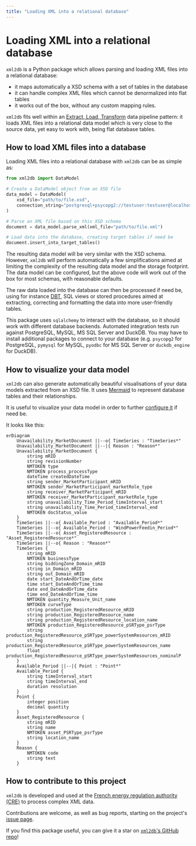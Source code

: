 ```yaml
---
title: "Loading XML into a relational database"
---
```


# Loading XML into a relational database

`xml2db` is a Python package which allows parsing and loading XML files into a relational database:

* it maps automatically a XSD schema with a set of tables in the database
* it can handle complex XML files which cannot be denormalized into flat tables
* it works out of the box, without any custom mapping rules.

`xml2db` fits well within an [Extract, Load, Transform](https://docs.getdbt.com/terms/elt) data pipeline pattern: it 
loads XML files into a relational data model which is very close to the source data, yet easy to work with, being flat 
database tables.

## How to load XML files into a database

Loading XML files into a relational database with `xml2db` can be as simple as:

``` py title="Loading XML into a database" linenums="1" 
from xml2db import DataModel

# Create a DataModel object from an XSD file
data_model = DataModel(
    xsd_file="path/to/file.xsd", 
    connection_string="postgresql+psycopg2://testuser:testuser@localhost:5432/testdb",
)

# Parse an XML file based on this XSD schema
document = data_model.parse_xml(xml_file="path/to/file.xml")

# Load data into the database, creating target tables if need be
document.insert_into_target_tables()
```

The resulting data model will be very similar with the XSD schema. However, `xml2db` will perform automatically a few
simplifications aimed at limiting the complexity of the resulting data model and the storage footprint. The data model 
can be configured, but the above code will work out of the box for most schemas, with reasonable defaults.

The raw data loaded into the database can then be processed if need be, using for instance [DBT](https://www.getdbt.com/),
SQL views or stored procedures aimed at extracting, correcting and formatting the data into more user-friendly tables.

This package uses `sqlalchemy` to interact with the database, so it should work with different database backends. 
Automated integration tests run against PostgreSQL, MySQL, MS SQL Server and DuckDB. You may have to install additional 
packages to connect to your database (e.g. `psycopg2` for PostgreSQL, `pymysql` for MySQL, `pyodbc` for MS SQL Server or
`duckdb_engine` for DuckDB).

## How to visualize your data model 

`xml2db` can also generate automatically beautiful visualisations of your data models extracted from an XSD file. It 
uses [Mermaid](https://mermaid.js.org/syntax/entityRelationshipDiagram.html) to represent database tables and their 
relationships.

It is useful to visualize your data model in order to further [configure it](./configuring.md) if need be.

It looks like this:

```mermaid
erDiagram
    Unavailability_MarketDocument ||--o{ TimeSeries : "TimeSeries*"
    Unavailability_MarketDocument ||--|{ Reason : "Reason*"
    Unavailability_MarketDocument {
        string mRID
        string revisionNumber
        NMTOKEN type
        NMTOKEN process_processType
        dateTime createdDateTime
        string sender_MarketParticipant_mRID
        NMTOKEN sender_MarketParticipant_marketRole_type
        string receiver_MarketParticipant_mRID
        NMTOKEN receiver_MarketParticipant_marketRole_type
        string unavailability_Time_Period_timeInterval_start
        string unavailability_Time_Period_timeInterval_end
        NMTOKEN docStatus_value
    }
    TimeSeries ||--o{ Available_Period : "Available_Period*"
    TimeSeries ||--o{ Available_Period : "WindPowerFeedin_Period*"
    TimeSeries ||--o{ Asset_RegisteredResource : "Asset_RegisteredResource*"
    TimeSeries ||--o{ Reason : "Reason*"
    TimeSeries {
        string mRID
        NMTOKEN businessType
        string biddingZone_Domain_mRID
        string in_Domain_mRID
        string out_Domain_mRID
        date start_DateAndOrTime_date
        time start_DateAndOrTime_time
        date end_DateAndOrTime_date
        time end_DateAndOrTime_time
        NMTOKEN quantity_Measure_Unit_name
        NMTOKEN curveType
        string production_RegisteredResource_mRID
        string production_RegisteredResource_name
        string production_RegisteredResource_location_name
        NMTOKEN production_RegisteredResource_pSRType_psrType
        string production_RegisteredResource_pSRType_powerSystemResources_mRID
        string production_RegisteredResource_pSRType_powerSystemResources_name
        float production_RegisteredResource_pSRType_powerSystemResources_nominalP
    }
    Available_Period ||--|{ Point : "Point*"
    Available_Period {
        string timeInterval_start
        string timeInterval_end
        duration resolution
    }
    Point {
        integer position
        decimal quantity
    }
    Asset_RegisteredResource {
        string mRID
        string name
        NMTOKEN asset_PSRType_psrType
        string location_name
    }
    Reason {
        NMTOKEN code
        string text
    }
```

## How to contribute to this project

`xml2db` is developed and used at the [French energy regulation authority (CRE)](https://www.cre.fr/) to process complex
XML data.

Contributions are welcome, as well as bug reports, starting on the project's 
[issue page](https://github.com/cre-dev/xml2db/issues).

If you find this package useful, you can give it a star on [`xml2db`'s GitHub repo](https://github.com/cre-dev/xml2db)!
